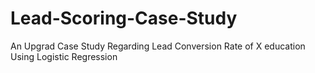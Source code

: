 # Lead-Scoring-Case-Study
An Upgrad Case Study Regarding Lead Conversion Rate of  X education Using Logistic Regression
